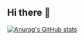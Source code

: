 ## Hi there 👋

[![Anurag's GitHub stats](https://github-readme-stats.vercel.app/api?username=lungphage)](https://github.com/anuraghazra/github-readme-stats)
<!--
**lungphage/lungphage** is a ✨ _special_ ✨ repository because its `README.md` (this file) appears on your GitHub profile.

Here are some ideas to get you started:

- 🔭 I’m currently working on ...
- 🌱 I’m currently learning ...
- 👯 I’m looking to collaborate on ...
- 🤔 I’m looking for help with ...
- 💬 Ask me about ...
- 📫 How to reach me: ...
- 😄 Pronouns: ...
- ⚡ Fun fact: ...
-->
